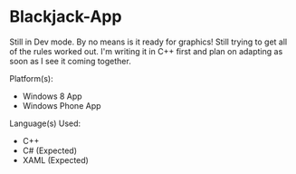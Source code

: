 Blackjack-App
=============

Still in Dev mode. By no means is it ready for graphics! Still trying to get all of the rules worked out. I'm writing it in C++ first and plan on adapting as soon as I see it coming together.

Platform(s):
  - Windows 8 App
  - Windows Phone App

Language(s) Used:
  - C++
  - C# (Expected)
  - XAML (Expected)
